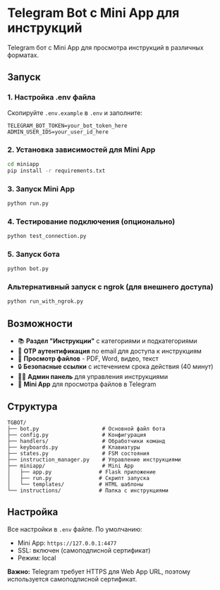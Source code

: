 # Telegram Bot с Mini App для инструкций

Telegram бот с Mini App для просмотра инструкций в различных форматах.

## Запуск

### 1. Настройка .env файла
Скопируйте `.env.example` в `.env` и заполните:
```env
TELEGRAM_BOT_TOKEN=your_bot_token_here
ADMIN_USER_IDS=your_user_id_here
```

### 2. Установка зависимостей для Mini App
```cmd
cd miniapp
pip install -r requirements.txt
```

### 3. Запуск Mini App
```cmd
python run.py
```

### 4. Тестирование подключения (опционально)
```cmd
python test_connection.py
```

### 5. Запуск бота
```cmd
python bot.py
```

### Альтернативный запуск с ngrok (для внешнего доступа)
```cmd
python run_with_ngrok.py
```

## Возможности

- 📚 **Раздел "Инструкции"** с категориями и подкатегориями
- 🔐 **OTP аутентификация** по email для доступа к инструкциям
- 📄 **Просмотр файлов** - PDF, Word, видео, текст
- 🔒 **Безопасные ссылки** с истечением срока действия (40 минут)
- 👨‍💼 **Админ панель** для управления инструкциями
- 📱 **Mini App** для просмотра файлов в Telegram

## Структура

```
TGBOT/
├── bot.py                    # Основной файл бота
├── config.py                 # Конфигурация
├── handlers/                 # Обработчики команд
├── keyboards.py              # Клавиатуры
├── states.py                 # FSM состояния
├── instruction_manager.py    # Управление инструкциями
├── miniapp/                  # Mini App
│   ├── app.py               # Flask приложение
│   ├── run.py               # Скрипт запуска
│   └── templates/           # HTML шаблоны
└── instructions/            # Папка с инструкциями
```

## Настройка

Все настройки в `.env` файле. По умолчанию:
- Mini App: `https://127.0.0.1:4477`
- SSL: включен (самоподписной сертификат)
- Режим: local

**Важно:** Telegram требует HTTPS для Web App URL, поэтому используется самоподписной сертификат.